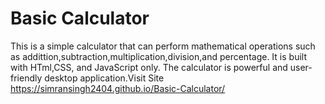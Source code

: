# Basic Calculator
This is a simple calculator that can perform mathematical operations such as addittion,subtraction,multiplication,division,and percentage.
It is built with HTml,CSS, and JavaScript only.
The calculator is powerful and user-friendly desktop application.Visit Site https://simransingh2404.github.io/Basic-Calculator/
